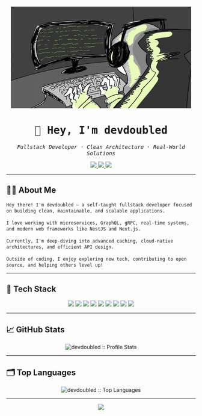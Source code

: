 <!-- Banner: Coding vibe -->
<p align="center">
  <img src="https://github.com/devdoubled/devdoubled/blob/main/assets/banner.gif" alt="Coding Banner" />
</p>

<h1 align="center" style="font-family: 'Fira Code', monospace;">👋 Hey, I'm devdoubled</h1>

<p align="center">
  <i style="font-family: 'Fira Code', monospace;">
    Fullstack Developer · Clean Architecture · Real-World Solutions
  </i>
</p>

<p align="center">
  <a href="https://www.linkedin.com/in/yourlinkedin/">
    <img src="https://img.shields.io/badge/LinkedIn-blue?style=for-the-badge&logo=linkedin&logoColor=white">
  </a>
  <a href="mailto:youremail@example.com">
    <img src="https://img.shields.io/badge/Email-D14836?style=for-the-badge&logo=gmail&logoColor=white">
  </a>
  <a href="https://yourportfolio.com/">
    <img src="https://img.shields.io/badge/Portfolio-000000?style=for-the-badge&logo=About.me&logoColor=white">
  </a>
</p>

---

<!-- About Me -->
## 👨‍💻 About Me

```plaintext
Hey there! I'm devdoubled — a self-taught fullstack developer focused on building clean, maintainable, and scalable applications.

I love working with microservices, GraphQL, gRPC, real-time systems, and modern web frameworks like NestJS and Next.js.

Currently, I'm deep-diving into advanced caching, cloud-native architectures, and efficient API design.

Outside of coding, I enjoy exploring new tech, contributing to open source, and helping others level up!
```

---

<!-- Tech Stack -->
## 🚀 Tech Stack

<p align="center"> 
  <img src="https://img.shields.io/badge/NestJS-E0234E?style=for-the-badge&logo=nestjs&logoColor=white"/> 
  <img src="https://img.shields.io/badge/Next.js-000000?style=for-the-badge&logo=nextdotjs&logoColor=white"/> 
  <img src="https://img.shields.io/badge/React-61DAFB?style=for-the-badge&logo=react&logoColor=black"/> 
  <img src="https://img.shields.io/badge/React Native-61DAFB?style=for-the-badge&logo=react&logoColor=black"/> 
  <img src="https://img.shields.io/badge/TypeScript-3178C6?style=for-the-badge&logo=typescript&logoColor=white"/> 
  <img src="https://img.shields.io/badge/JavaScript-F7DF1E?style=for-the-badge&logo=javascript&logoColor=black"/> 
  <img src="https://img.shields.io/badge/MongoDB-4EA94B?style=for-the-badge&logo=mongodb&logoColor=white"/> 
  <img src="https://img.shields.io/badge/GraphQL-E10098?style=for-the-badge&logo=graphql&logoColor=white"/> 
  <img src="https://img.shields.io/badge/gRPC-3776AB?style=for-the-badge&logo=grpc&logoColor=white"/> 
</p>

---

<!-- GitHub Stats -->
## 📈 GitHub Stats

<p align="center"> 
  <img src="https://github-readme-stats.vercel.app/api?username=devdoubled&show_icons=true&theme=tokyonight" alt="devdoubled :: Profile Stats" /> 
</p> 

---

<!-- Top Languages -->
## 🗂️ Top Languages

<p align="center"> 
  <img src="https://github-readme-stats.vercel.app/api/top-langs/?username=devdoubled&langs_count=8&theme=tokyonight&layout=compact" alt="devdoubled :: Top Languages" /> 
</p>

---

<!-- Footer -->
<p align="center">
  <img src="https://capsule-render.vercel.app/api?type=waving&color=gradient&height=120&section=footer"/>
</p>

